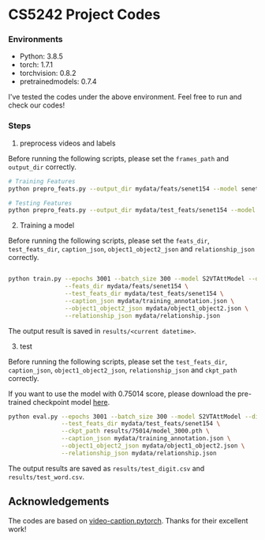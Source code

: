 # CS5242 Project Codes


### Environments
+ Python: 3.8.5
+ torch: 1.7.1
+ torchvision: 0.8.2
+ pretrainedmodels: 0.7.4

I've tested the codes under the above environment. Feel free to run and check our codes!


### Steps

1. preprocess videos and labels

Before running the following scripts, please set the `frames_path` and `output_dir` correctly.
```bash
# Training Features
python prepro_feats.py --output_dir mydata/feats/senet154 --model senet154 --frames_path mydata/train/train

# Testing Features
python prepro_feats.py --output_dir mydata/test_feats/senet154 --model senet154 --frames_path mydata/test/test
```

2. Training a model

Before running the following scripts, please set the `feats_dir`, `test_feats_dir`, `caption_json`, `object1_object2_json` and `relationship_json` correctly.
```bash

python train.py --epochs 3001 --batch_size 300 --model S2VTAttModel --dim_vid 2048 --rnn_type lstm --dim_hidden 1024 \
                --feats_dir mydata/feats/senet154 \
                --test_feats_dir mydata/test_feats/senet154 \
                --caption_json mydata/training_annotation.json \
                --object1_object2_json mydata/object1_object2.json \
                --relationship_json mydata/relationship.json
```
The output result is saved in `results/<current datetime>`.

3. test

Before running the following scripts, please set the `test_feats_dir`, `caption_json`, `object1_object2_json`, `relationship_json` and `ckpt_path` correctly.

If you want to use the model with 0.75014 score, please download the pre-trained checkpoint model [here](https://drive.google.com/file/d/1vq7DFH_HiHuPkb6H6mpzFzKLNkh4OUzM/view?usp=sharing).
```bash
python eval.py --epochs 3001 --batch_size 300 --model S2VTAttModel --dim_vid 2048 --rnn_type lstm --dim_hidden 1024 \
               --test_feats_dir mydata/test_feats/senet154 \
               --ckpt_path results/75014/model_3000.pth \
               --caption_json mydata/training_annotation.json \
               --object1_object2_json mydata/object1_object2.json \
               --relationship_json mydata/relationship.json
```

The output results are saved as `results/test_digit.csv` and `results/test_word.csv`.

## Acknowledgements
The codes are based on [video-caption.pytorch](https://github.com/xiadingZ/video-caption.pytorch). Thanks for their excellent work!
